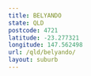 ```yaml
---
title: BELYANDO
state: QLD
postcode: 4721
latitude: -23.277321
longitude: 147.562498
url: /qld/belyando/
layout: suburb
---
```

